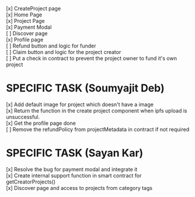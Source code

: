  [x] CreateProject page  
 [x] Home Page  
 [x] Project Page  
 [x] Payment Modal  
 [ ] Discover page  
 [x] Profile page  
 [ ] Refund button and logic for funder  
 [ ] Claim button and logic for the project creator  
 [ ] Put a check in contract to prevent the project owner to fund it's own project    


 # SPECIFIC TASK (Soumyajit Deb)

 [x] Add default image for project which doesn't have a image  
 [x] Return the function in the create project component when ipfs upload is unsuccessful.   
 [x] Get the profile page done   
 [ ] Remove the refundPolicy from projectMetadata in contract if not required   

 # SPECIFIC TASK (Sayan Kar)

 [x] Resolve the bug for payment modal and integrate it  
 [x] Create internal support function in smart contract for getCreatorProjects()  
 [x] Discover page and access to projects from category tags